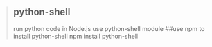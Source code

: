 >## python-shell
>run python code in Node.js use python-shell module
>##use npm to install python-shell
>    npm install python-shell

